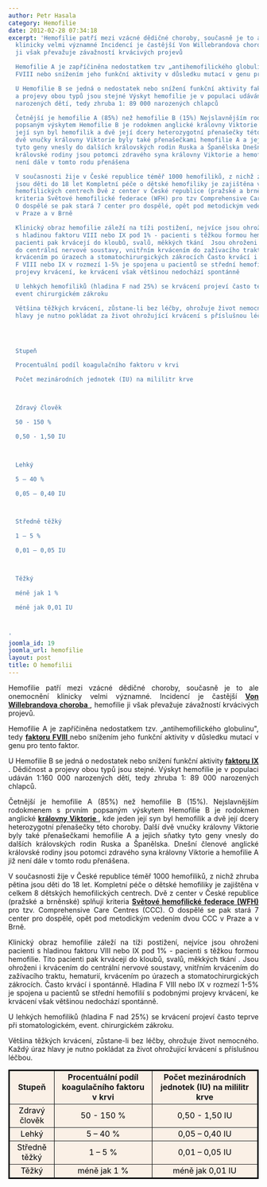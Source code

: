 ```yaml
---
author: Petr Hasala
category: Hemofilie
date: 2012-02-28 07:34:18
excerpt: 'Hemofilie patří mezi vzácné dědičné choroby, současně je to ale onemocnění
  klinicky velmi významné Incidencí je častější Von Willebrandova choroba, hemofilie
  ji však převažuje závažností krvácivých projevů

  Hemofilie A je zapříčiněna nedostatkem tzv „antihemofilického globulinu", tedy faktoru
  FVIII nebo snížením jeho funkční aktivity v důsledku mutací v genu pro tento faktor

  U Hemofilie B se jedná o nedostatek nebo snížení funkční aktivity faktoru IX Dědičnost
  a projevy obou typů jsou stejné Výskyt hemofilie je v populaci udáván 1:160 000
  narozených dětí, tedy zhruba 1: 89 000 narozených chlapců

  Četnější je hemofilie A (85%) než hemofilie B (15%) Nejslavnějším rodokmenem s prvním
  popsaným výskytem Hemofilie B je rodokmen anglické královny Viktorie , kde jeden
  její syn byl hemofilik a dvě její dcery heterozygotní přenašečky této choroby Další
  dvě vnučky královny Viktorie byly také přenašečkami hemofilie A a jejich sňatky
  tyto geny vnesly do dalších královských rodin Ruska a Španělska Dnešní členové anglické
  královské rodiny jsou potomci zdravého syna královny Viktorie a hemofilie A již
  není dále v tomto rodu přenášena

  V současnosti žije v České republice téměř 1000 hemofiliků, z nichž zhruba pětina
  jsou děti do 18 let Kompletní péče o dětské hemofiliky je zajištěna v celkem 8 dětských
  hemofilických centrech Dvě z center v České republice (pražské a brněnské) splňují
  kriteria Světové hemofilické federace (WFH) pro tzv Comprehensive Care Centres (CCC)
  O dospělé se pak stará 7 center pro dospělé, opět pod metodickým vedením dvou CCC
  v Praze a v Brně

  Klinický obraz hemofilie záleží na tíži postižení, nejvíce jsou ohroženi pacienti
  s hladinou faktoru VIII nebo IX pod 1% - pacienti s těžkou formou hemofilie Tito
  pacienti pak krvácejí do kloubů, svalů, měkkých tkání  Jsou ohroženi i krvácením
  do centrální nervové soustavy, vnitřním krvácením do zažívacího traktu, hematurií,
  krvácením po úrazech a stomatochirurgických zákrocích Často krvácí i spontánně Hladina
  F VIII nebo IX v rozmezí 1-5% je spojena u pacientů se střední hemofilií s podobnými
  projevy krvácení, ke krvácení však většinou nedochází spontánně

  U lehkých hemofiliků (hladina F nad 25%) se krvácení projeví často teprve při stomatologickém,
  event chirurgickém zákroku

  Většina těžkých krvácení, zůstane-li bez léčby, ohrožuje život nemocného Každý úraz
  hlavy je nutno pokládat za život ohrožující krvácení s příslušnou léčbou




  Stupeň

  Procentuální podíl koagulačního faktoru v krvi

  Počet mezinárodních jednotek (IU) na mililitr krve



  Zdravý člověk

  50 - 150 %

  0,50 - 1,50 IU



  Lehký

  5 – 40 %

  0,05 – 0,40 IU



  Středně těžký

  1 – 5 %

  0,01 – 0,05 IU



  Těžký

  méně jak 1 %

  méně jak 0,01 IU



'
joomla_id: 19
joomla_url: hemofilie
layout: post
title: O hemofilii
---
```


<p style="text-align: justify;">
 Hemofilie patří mezi vzácné dědičné choroby, současně je to ale onemocnění klinicky velmi významné. Incidencí je častější
 <span style="color: #000000;">
  <strong>
   <a href="index.php/accordion-c/vonwillebrand-choroba" target="_blank" title="von Willebrandova choroba">
    Von Willebrandova choroba
   </a>
  </strong>
  ,
 </span>
 hemofilie ji však převažuje závažností krvácivých projevů.
</p>
<p style="text-align: justify;">
 Hemofilie A je zapříčiněna nedostatkem tzv. „antihemofilického globulinu", tedy
 <span style="color: #000000;">
  <a href="http://cs.wikipedia.org/wiki/Koagula%C4%8Dn%C3%AD_faktory" target="_blank" title="Koagulační faktor VIII">
   <strong>
    faktoru FVIII
   </strong>
  </a>
 </span>
 nebo snížením jeho funkční aktivity v důsledku mutací v genu pro tento faktor.
</p>
<p style="text-align: justify;">
 U Hemofilie B se jedná o nedostatek nebo snížení funkční aktivity
 <span style="color: #000000;">
  <strong>
   <a href="http://cs.wikipedia.org/wiki/Koagula%C4%8Dn%C3%AD_faktory" target="_blank" title="Koagulační faktor IX">
    faktoru IX
   </a>
  </strong>
  .
 </span>
 Dědičnost a projevy obou typů jsou stejné. Výskyt hemofilie je v populaci udáván 1:160 000 narozených dětí, tedy zhruba 1: 89 000 narozených chlapců.
</p>
<p style="text-align: justify;">
 Četnější je hemofilie A (85%) než hemofilie B (15%). Nejslavnějším rodokmenem s prvním popsaným výskytem Hemofilie B je rodokmen anglické
 <span style="color: #000000;">
  <a href="http://otma.blog.cz/0912/kralovna-viktorie-1819-1901-cast-ii" target="_blank" title="Královna Viktorie">
   <strong>
    královny Viktorie
   </strong>
  </a>
  ,
 </span>
 kde jeden její syn byl hemofilik a dvě její dcery heterozygotní přenašečky této choroby. Další dvě vnučky královny Viktorie byly také přenašečkami hemofilie A a jejich sňatky tyto geny vnesly do dalších královských rodin Ruska a Španělska. Dnešní členové anglické královské rodiny jsou potomci zdravého syna královny Viktorie a hemofilie A již není dále v tomto rodu přenášena.
</p>
<p style="text-align: justify;">
 V současnosti žije v České republice téměř 1000 hemofiliků, z nichž zhruba pětina jsou děti do 18 let. Kompletní péče o dětské hemofiliky je zajištěna v celkem 8 dětských hemofilických centrech. Dvě z center v České republice (pražské a brněnské) splňují kriteria
 <span style="color: #000000;">
  <strong>
   <a href="http://www.wfh.org/index.asp?lang=EN" target="_blank" title="Světová hemofilická federace">
    Světové hemofilické federace (WFH)
   </a>
  </strong>
 </span>
 pro tzv. Comprehensive Care Centres (CCC). O dospělé se pak stará 7 center pro dospělé, opět pod metodickým vedením dvou CCC v Praze a v Brně.
</p>
<p style="text-align: justify;">
 Klinický obraz hemofilie záleží na tíži postižení, nejvíce jsou ohroženi pacienti s hladinou faktoru VIII nebo IX pod 1% - pacienti s těžkou formou hemofilie. Tito pacienti pak krvácejí do kloubů, svalů, měkkých tkání . Jsou ohroženi i krvácením do centrální nervové soustavy, vnitřním krvácením do zažívacího traktu, hematurií, krvácením po úrazech a stomatochirurgických zákrocích. Často krvácí i spontánně. Hladina F VIII nebo IX v rozmezí 1-5% je spojena u pacientů se střední hemofilií s podobnými projevy krvácení, ke krvácení však většinou nedochází spontánně.
</p>
<p style="text-align: justify;">
 U lehkých hemofiliků (hladina F nad 25%) se krvácení projeví často teprve při stomatologickém, event. chirurgickém zákroku.
</p>
<p style="text-align: justify;">
 <span class="alert">
  Většina těžkých krvácení, zůstane-li bez léčby, ohrožuje život nemocného. Každý úraz hlavy je nutno pokládat za život ohrožující krvácení s příslušnou léčbou.
 </span>
</p>
<table align="center" border="2" style="border: 2px solid #000000; background-color: #faf0e6; border-color: #000000; border-width: 2px;">
 <tbody>
  <tr>
   <td style="text-align: center;">
    <strong>
     Stupeň
    </strong>
   </td>
   <td style="text-align: center;">
    <strong>
     Procentuální podíl koagulačního faktoru v krvi
    </strong>
   </td>
   <td style="text-align: center;">
    <strong>
     Počet mezinárodních jednotek (IU) na mililitr krve
    </strong>
   </td>
  </tr>
  <tr>
   <td style="text-align: center;">
    <span style="color: #000000;">
     Zdravý člověk
    </span>
   </td>
   <td style="text-align: center;">
    <span style="color: #000000;">
     50 - 150 %
    </span>
   </td>
   <td style="text-align: center;">
    <span style="color: #000000;">
     0,50 - 1,50 IU
    </span>
   </td>
  </tr>
  <tr>
   <td style="text-align: center;">
    <span style="color: #000000;">
     Lehký
    </span>
   </td>
   <td style="text-align: center;">
    <span style="color: #000000;">
     5 – 40 %
    </span>
   </td>
   <td style="text-align: center;">
    <span style="color: #000000;">
     0,05 – 0,40 IU
    </span>
   </td>
  </tr>
  <tr>
   <td style="text-align: center;">
    <span style="color: #000000;">
     Středně těžký
    </span>
   </td>
   <td style="text-align: center;">
    <span style="color: #000000;">
     1 – 5 %
    </span>
   </td>
   <td style="text-align: center;">
    <span style="color: #000000;">
     0,01 – 0,05 IU
    </span>
   </td>
  </tr>
  <tr>
   <td style="text-align: center;">
    <span style="color: #000000;">
     Těžký
    </span>
   </td>
   <td style="text-align: center;">
    <span style="color: #000000;">
     méně jak 1 %
    </span>
   </td>
   <td style="text-align: center;">
    <span style="color: #000000;">
     méně jak 0,01 IU
    </span>
   </td>
  </tr>
 </tbody>
</table>